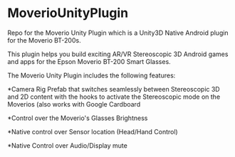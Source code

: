 MoverioUnityPlugin
==================

Repo for the Moverio Unity Plugin which is a Unity3D Native Android plugin for the Moverio BT-200s.

This plugin helps you build exciting AR/VR Stereoscopic 3D Android games and apps for the Epson Moverio BT-200 Smart Glasses.

The Moverio Unity Plugin includes the following features:

*Camera Rig Prefab that switches seamlessly between Stereoscopic 3D and 2D content with the hooks to activate the Stereoscopic mode on the Moverios (also works with Google Cardboard

*Control over the Moverio's Glasses Brightness

*Native control over Sensor location (Head/Hand Control)

*Native Control over Audio/Display mute 
